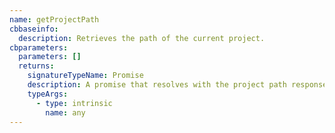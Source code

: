 ```yaml
---
name: getProjectPath
cbbaseinfo:
  description: Retrieves the path of the current project.
cbparameters:
  parameters: []
  returns:
    signatureTypeName: Promise
    description: A promise that resolves with the project path response.
    typeArgs:
      - type: intrinsic
        name: any
---
```

<CBBaseInfo/> 
 <CBParameters/>
